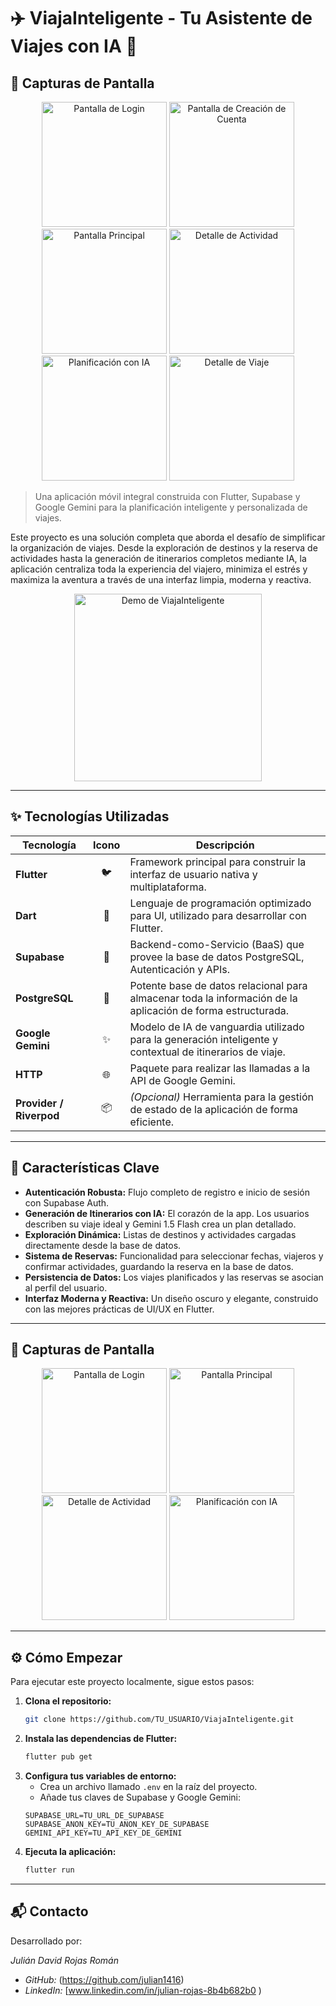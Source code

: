 # ✈️ ViajaInteligente - Tu Asistente de Viajes con IA 🤖

## 📸 Capturas de Pantalla

<div align="center">
  <img src="https://raw.githubusercontent.com/julianrojas1416/Viaje-Inteligente/main/screens/Login.jpg" width="200" alt="Pantalla de Login">
  <img src="https://raw.githubusercontent.com/julianrojas1416/Viaje-Inteligente/main/screens/CreateCount.jpg" width="200" alt="Pantalla de Creación de Cuenta">
  <img src="https://raw.githubusercontent.com/julianrojas1416/Viaje-Inteligente/main/screens/HomePage.jpg" width="200" alt="Pantalla Principal">
  <img src="https://raw.githubusercontent.com/julianrojas1416/Viaje-Inteligente/main/screens/Details.jpg" width="200" alt="Detalle de Actividad">
  <img src="https://raw.githubusercontent.com/julianrojas1416/Viaje-Inteligente/main/screens/ItineraryAI.jpg" width="200" alt="Planificación con IA">
  <img src="https://raw.githubusercontent.com/julianrojas1416/Viaje-Inteligente/main/screens/DetailsTravel.jpg" width="200" alt="Detalle de Viaje">
</div>

> Una aplicación móvil integral construida con Flutter, Supabase y Google Gemini para la planificación inteligente y personalizada de viajes.

Este proyecto es una solución completa que aborda el desafío de simplificar la organización de viajes. Desde la exploración de destinos y la reserva de actividades hasta la generación de itinerarios completos mediante IA, la aplicación centraliza toda la experiencia del viajero, minimiza el estrés y maximiza la aventura a través de una interfaz limpia, moderna y reactiva.

<!-- 
  Añade aquí un GIF atractivo mostrando el flujo principal:
  Explorar -> Ver Actividad -> Planificar con IA -> Ver resultado.
-->
<p align="center">
  <img src="URL_DE_TU_GIF_AQUI" alt="Demo de ViajaInteligente" width="300"/>
</p>

---

## ✨ Tecnologías Utilizadas

| Tecnología          | Icono | Descripción                                                                                              |
| ------------------- | :---: | -------------------------------------------------------------------------------------------------------- |
| **Flutter**         |  🐦   | Framework principal para construir la interfaz de usuario nativa y multiplataforma.                        |
| **Dart**            |  🎯   | Lenguaje de programación optimizado para UI, utilizado para desarrollar con Flutter.                     |
| **Supabase**        |  🚀   | Backend-como-Servicio (BaaS) que provee la base de datos PostgreSQL, Autenticación y APIs.               |
| **PostgreSQL**      |  🐘   | Potente base de datos relacional para almacenar toda la información de la aplicación de forma estructurada. |
| **Google Gemini**   |  ✨   | Modelo de IA de vanguardia utilizado para la generación inteligente y contextual de itinerarios de viaje.   |
| **HTTP**            |  🌐   | Paquete para realizar las llamadas a la API de Google Gemini.                                            |
| **Provider / Riverpod** |  📦   | *(Opcional)* Herramienta para la gestión de estado de la aplicación de forma eficiente.                  |

---

## 🚀 Características Clave

*   **Autenticación Robusta:** Flujo completo de registro e inicio de sesión con Supabase Auth.
*   **Generación de Itinerarios con IA:** El corazón de la app. Los usuarios describen su viaje ideal y Gemini 1.5 Flash crea un plan detallado.
*   **Exploración Dinámica:** Listas de destinos y actividades cargadas directamente desde la base de datos.
*   **Sistema de Reservas:** Funcionalidad para seleccionar fechas, viajeros y confirmar actividades, guardando la reserva en la base de datos.
*   **Persistencia de Datos:** Los viajes planificados y las reservas se asocian al perfil del usuario.
*   **Interfaz Moderna y Reactiva:** Un diseño oscuro y elegante, construido con las mejores prácticas de UI/UX en Flutter.

---

## 📸 Capturas de Pantalla

<!-- 
  Añade aquí tus capturas de pantalla, idealmente con un layout horizontal.
-->
<p align="center">
  <img src="URL_SCREENSHOT_LOGIN" width="200" alt="Pantalla de Login">
  <img src="URL_SCREENSHOT_HOME" width="200" alt="Pantalla Principal">
  <img src="URL_SCREENSHOT_ACTIVIDAD" width="200" alt="Detalle de Actividad">
  <img src="URL_SCREENSHOT_IA" width="200" alt="Planificación con IA">
</p>

---

## ⚙️ Cómo Empezar

Para ejecutar este proyecto localmente, sigue estos pasos:

1.  **Clona el repositorio:**
    ```bash
    git clone https://github.com/TU_USUARIO/ViajaInteligente.git
    ```
2.  **Instala las dependencias de Flutter:**
    ```bash
    flutter pub get
    ```
3.  **Configura tus variables de entorno:**
    *   Crea un archivo llamado `.env` en la raíz del proyecto.
    *   Añade tus claves de Supabase y Google Gemini:
      ```
      SUPABASE_URL=TU_URL_DE_SUPABASE
      SUPABASE_ANON_KEY=TU_ANON_KEY_DE_SUPABASE
      GEMINI_API_KEY=TU_API_KEY_DE_GEMINI
      ```
4.  **Ejecuta la aplicación:**
    ```bash
    flutter run
    ```

---

## 📬 Contacto

Desarrollado por:

*Julián David Rojas Román*  
- *GitHub:* (https://github.com/julian1416)  
- *LinkedIn:* [www.linkedin.com/in/julian-rojas-8b4b682b0
)
